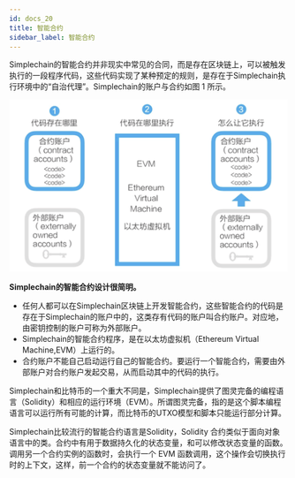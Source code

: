 ```yaml
---
id: docs_20
title: 智能合约
sidebar_label: 智能合约
---
```


Simplechain的智能合约并非现实中常见的合同，而是存在区块链上，可以被触发执行的一段程序代码，这些代码实现了某种预定的规则，是存在于Simplechain执行环境中的“自治代理”。Simplechain的账户与合约如图 1 所示。

![](img/20.1.png)

**Simplechain的智能合约设计很简明。**

- 任何人都可以在Simplechain区块链上开发智能合约，这些智能合约的代码是存在于Simplechain的账户中的，这类存有代码的账户叫合约账户。对应地，由密钥控制的账户可称为外部账户。
- Simplechain的智能合约程序，是在以太坊虚拟机（Ethereum Virtual Machine,EVM）上运行的。
- 合约账户不能自己启动运行自己的智能合约。要运行一个智能合约，需要由外部账户对合约账户发起交易，从而启动其中的代码的执行。

Simplechain和比特币的一个重大不同是，Simplechain提供了图灵完备的编程语言（Solidity）和相应的运行环境（EVM）。所谓图灵完备，指的是这个脚本编程语言可以运行所有可能的计算，而比特币的UTXO模型和脚本只能运行部分计算。

Simplechain比较流行的智能合约语言是Solidity，Solidity 合约类似于面向对象语言中的类。合约中有用于数据持久化的状态变量，和可以修改状态变量的函数。调用另一个合约实例的函数时，会执行一个 EVM 函数调用，这个操作会切换执行时的上下文，这样，前一个合约的状态变量就不能访问了。

